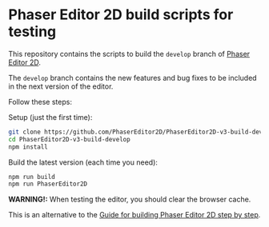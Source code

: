 # Phaser Editor 2D build scripts for testing

This repository contains the scripts to build the `develop` branch of [Phaser Editor 2D](https://github.com/PhaserEditor2D/PhaserEditor2D-v3).

The `develop` branch contains the new features and bug fixes to be included in the next version of the editor.

Follow these steps:

Setup (just the first time):

```bash
git clone https://github.com/PhaserEditor2D/PhaserEditor2D-v3-build-develop.git
cd PhaserEditor2D-v3-build-develop
npm install
```

Build the latest version (each time you need):

```bash
npm run build
npm run PhaserEditor2D
```

**WARNING!:** When testing the editor, you should clear the browser cache.

This is an alternative to the [Guide for building Phaser Editor 2D step by step](https://github.com/PhaserEditor2D/PhaserEditor2D-v3/blob/develop/BUILD.md).

